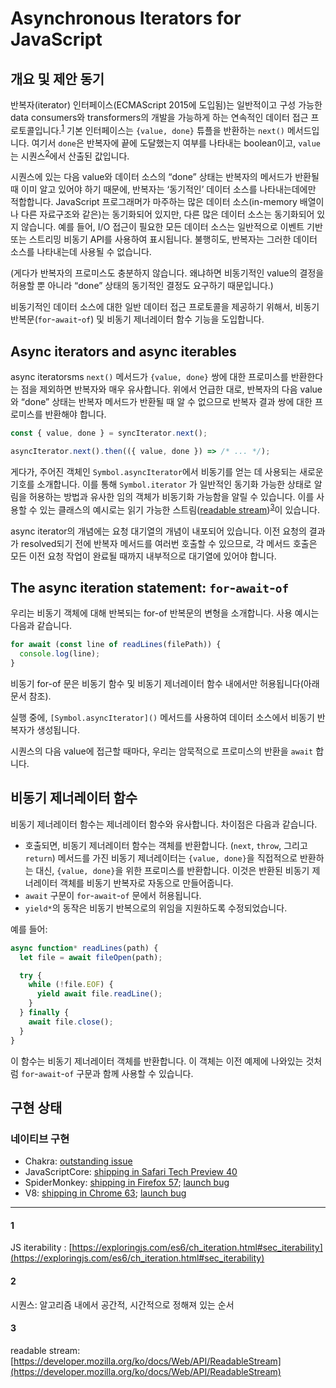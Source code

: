 # Asynchronous Iterators for JavaScript

## 개요 및 제안 동기

반복자(iterator) 인터페이스(ECMAScript 2015에 도입됨)는 일반적이고 구성 가능한 data consumers와 transformers의 개발을 가능하게 하는 연속적인 데이터 접근 프로토콜입니다.<sup>[1][]</sup> 기본 인터페이스는 `{value, done}` 튜플을 반환하는 `next()` 메서드입니다. 여기서 `done`은 반복자에 끝에 도달했는지 여부를 나타내는 boolean이고, `value`는 시퀀스<sup>[2][]</sup>에서 산출된 값입니다.

시퀀스에 있는 다음 value와 데이터 소스의 “done” 상태는 반복자의 메서드가 반환될 때 이미 알고 있어야 하기 때문에, 반복자는 ‘동기적인’ 데이터 소스를 나타내는데에만 적합합니다. JavaScript 프로그래머가 마주하는 많은 데이터 소스(in-memory 배열이나 다른 자료구조와 같은)는 동기화되어 있지만, 다른 많은 데이터 소스는 동기화되어 있지 않습니다. 예를 들어, I/O 접근이 필요한 모든 데이터 소스는 일반적으로 이벤트 기반 또는 스트리밍 비동기 API를 사용하여 표시됩니다. 불행히도, 반복자는 그러한 데이터 소스를 나타내는데 사용될 수 없습니다.

(게다가 반복자의 프로미스도 충분하지 않습니다. 왜냐하면 비동기적인 value의 결정을 허용할 뿐 아니라 “done” 상태의 동기적인 결정도 요구하기 때문입니다.)

비동기적인 데이터 소스에 대한 일반 데이터 접근 프로토콜을 제공하기 위해서, 비동기 반복문(`for`-`await`-`of`) 및 비동기 제너레이터 함수 기능을 도입합니다.

## **Async iterators and async iterables**

async iteratorsms `next()` 메서드가 `{value, done}` 쌍에 대한 프로미스를 반환한다는 점을 제외하면 반복자와 매우 유사합니다. 위에서 언급한 대로, 반복자의 다음 value와 “done” 상태는 반복자 메서드가 반환될 때 알 수 없으므로 반복자 결과 쌍에 대한 프로미스를 반환해야 합니다.

```jsx
const { value, done } = syncIterator.next();

asyncIterator.next().then(({ value, done }) => /* ... */);
```

게다가, 주어진 객체인 `Symbol.asyncIterator`에서 비동기를 얻는 데 사용되는 새로운 기호를 소개합니다. 이를 통해 `Symbol.iterator` 가 일반적인 동기화 가능한 상태로 알림을 허용하는 방법과 유사한 임의 객체가 비동기화 가능함을 알릴 수 있습니다. 이를 사용할 수 있는 클래스의 예시로는 읽기 가능한 스트림([readable stream](https://streams.spec.whatwg.org/#rs-class))<sup>[3][]</sup>이 있습니다.

async iterator의 개념에는 요청 대기열의 개념이 내포되어 있습니다. 이전 요청의 결과가 resolved되기 전에 반복자 메서드를 여러번 호출할 수 있으므로, 각 메서드 호출은 모든 이전 요청 작업이 완료될 때까지 내부적으로 대기열에 있어야 합니다.

## **The async iteration statement: `for`-`await`-`of`**

우리는 비동기 객체에 대해 반복되는 for-of 반복문의 변형을 소개합니다. 사용 예시는 다음과 같습니다.

```js
for await (const line of readLines(filePath)) {
  console.log(line);
}
```

비동기 for-of 문은 비동기 함수 및 비동기 제너레이터 함수 내에서만 허용됩니다(아래 문서 참조).

실행 중에, `[Symbol.asyncIterator]()` 메서드를 사용하여 데이터 소스에서 비동기 반복자가 생성됩니다.

시퀀스의 다음 value에 접근할 때마다, 우리는 암묵적으로 프로미스의 반환을 `await` 합니다.

## 비동기 제너레이터 함수

비동기 제너레이터 함수는 제너레이터 함수와 유사합니다. 차이점은 다음과 같습니다.

- 호출되면, 비동기 제너레이터 함수는 객체를 반환합니다. (`next`, `throw`, 그리고 `return`) 메서드를 가진 비동기 제너레이터는 `{value, done}`을 직접적으로 반환하는 대신, `{value, done}`을 위한 프로미스를 반환합니다. 이것은 반환된 비동기 제너레이터 객체를 비동기 반복자로 자동으로 만들어줍니다.
- `await` 구문이 `for`-`await`-`of` 문에서 허용됩니다.
- `yield*`의 동작은 비동기 반복으로의 위임을 지원하도록 수정되었습니다.

예를 들어:

```js
async function* readLines(path) {
  let file = await fileOpen(path);

  try {
    while (!file.EOF) {
      yield await file.readLine();
    }
  } finally {
    await file.close();
  }
}
```

이 함수는 비동기 제너레이터 객체를 반환합니다. 이 객체는 이전 예제에 나와있는 것처럼 `for`-`await`-`of` 구문과 함께 사용할 수 있습니다.

## 구현 상태

### 네이티브 구현

- Chakra: [outstanding issue](https://github.com/Microsoft/ChakraCore/issues/2720)
- JavaScriptCore: [shipping in Safari Tech Preview 40](https://github.com/tc39/proposal-async-iteration/issues/63#issuecomment-330929480)
- SpiderMonkey: [shipping in Firefox 57](https://github.com/tc39/proposal-async-iteration/issues/63#issuecomment-330978069); [launch bug](https://bugzilla.mozilla.org/show_bug.cgi?id=1352312)
- V8: [shipping in Chrome 63](https://blog.chromium.org/2017/10/chrome-63-beta-dynamic-module-imports_27.html); [launch bug](https://crbug.com/v8/5855)

---
[1]: #1
[2]: #2
[3]: #3

#### 1 

JS iterability : [https://exploringjs.com/es6/ch_iteration.html#sec_iterability](https://exploringjs.com/es6/ch_iteration.html#sec_iterability)

#### 2

시퀀스: 알고리즘 내에서 공간적, 시간적으로 정해져 있는 순서

#### 3

readable stream: [https://developer.mozilla.org/ko/docs/Web/API/ReadableStream](https://developer.mozilla.org/ko/docs/Web/API/ReadableStream)